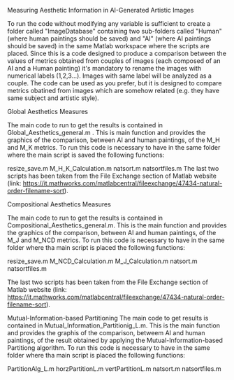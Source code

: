 
Measuring Aesthetic Information in AI-Generated Artistic Images

To run the code without modifying any variable is sufficient to create a folder called "ImageDatabase" containing two sub-folders called "Human" (where human paintings should be saved) and "AI" (where AI paintings should be saved) in the same Matlab workspace where the scripts are placed. Since this is a code designed to produce a comparison between the values of metrics obtained from couples of images (each composed of an AI and a Human painting) it's mandatory to rename the images with numerical labels (1,2,3...). Images with same label will be analyzed as a couple. The code can be used as you prefer, but it is designed to compare metrics obatined from images which are somehow related (e.g. they have same subject and artistic style).

Global Aesthetics Measures

The main code to run to get the results is contained in Global_Aesthetics_general.m . This is main function and provides the graphics of the comparison, between AI and human paintings, of the M_H and M_K metrics. To run this code is necessary to have in the same folder where the main script is saved the following functions:

resize_save.m
M_H_K_Calculation.m
natsort.m
natsortfiles.m
The last two scripts has been taken from the File Exchange section of Matlab website (link: https://it.mathworks.com/matlabcentral/fileexchange/47434-natural-order-filename-sort).

Compositional Aesthetics Measures

The main code to run to get the results is contained in Compositional_Aesthetics_general.m. This is the main function and provides the graphics of the comparison, between AI and human paintings, of the M_J and M_NCD metrics. To run this code is necessary to have in the same folder where tha main script is placed the following functions:

resize_save.m
M_NCD_Calculation.m
M_J_Calculation.m
natsort.m
natsortfiles.m

The last two scripts has been taken from the File Exchange section of Matlab website (link: https://it.mathworks.com/matlabcentral/fileexchange/47434-natural-order-filename-sort).

Mutual-Information-based Partitioning
The main code to get results is contained in Mutual_Information_Partitionig_L.m. This is the main function and provides the graphis of the comparison, betweem AI and human paintings, of the result obtained by applying the Mutual-Information-based Partitiong algorithm. To run this code is necessary to have in the same folder where tha main script is placed the following functions:

PartitionAlg_L.m
horzPartitionL.m
vertPartitionL.m
natsort.m
natsortfiles.m
